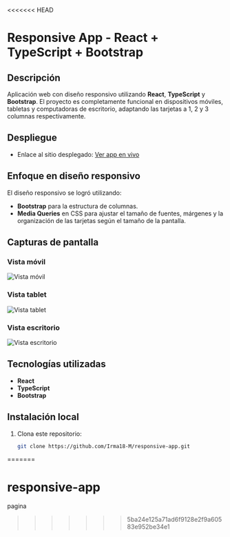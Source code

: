 <<<<<<< HEAD
# Responsive App - React + TypeScript + Bootstrap

## Descripción
Aplicación web con diseño responsivo utilizando **React**, **TypeScript** y **Bootstrap**. El proyecto es completamente funcional en dispositivos móviles, tabletas y computadoras de escritorio, adaptando las tarjetas a 1, 2 y 3 columnas respectivamente.

## Despliegue
- Enlace al sitio desplegado: [Ver app en vivo](https://tu-usuario.github.io/responsive-app)

## Enfoque en diseño responsivo
El diseño responsivo se logró utilizando:
- **Bootstrap** para la estructura de columnas.
- **Media Queries** en CSS para ajustar el tamaño de fuentes, márgenes y la organización de las tarjetas según el tamaño de la pantalla.

## Capturas de pantalla
### Vista móvil
![Vista móvil](https://github.com/Irma18-M/responsive-app/blob/main/assets/vista-movil.png)

### Vista tablet
![Vista tablet](https://github.com/Irma18-M/responsive-app/blob/main/assets/vista-tablet.png)

### Vista escritorio
![Vista escritorio](https://github.com/Irma18-M/responsive-app/blob/main/assets/vista-compu.png)

## Tecnologías utilizadas
- **React**
- **TypeScript**
- **Bootstrap**

## Instalación local
1. Clona este repositorio:
   ```bash
   git clone https://github.com/Irma18-M/responsive-app.git
=======
# responsive-app
pagina 
>>>>>>> 5ba24e125a71ad6f9128e2f9a60583e952be34e1
